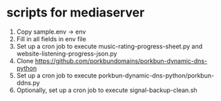 # scripts for mediaserver

1. Copy sample.env -> env
2. Fill in all fields in env file
3. Set up a cron job to execute music-rating-progress-sheet.py and website-listening-progress-json.py
4. Clone https://github.com/porkbundomains/porkbun-dynamic-dns-python
5. Set up a cron job to execute porkbun-dynamic-dns-python/porkbun-ddns.py
6. Optionally, set up a cron job to execute signal-backup-clean.sh
